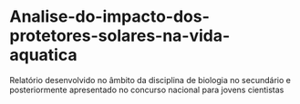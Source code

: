 # Analise-do-impacto-dos-protetores-solares-na-vida-aquatica
Relatório desenvolvido no âmbito da disciplina de biologia no secundário e posteriormente apresentado no concurso nacional para jovens cientistas 

